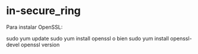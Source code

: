 # in-secure_ring

Para instalar OpenSSL:

sudo yum update
sudo yum install openssl o bien sudo yum install openssl-devel
openssl version
